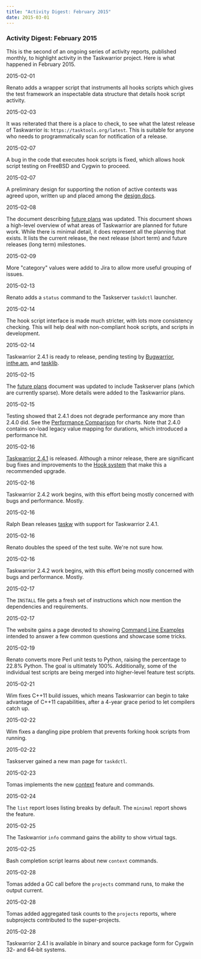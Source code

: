 ```yaml
---
title: "Activity Digest: February 2015"
date: 2015-03-01
---
```


### Activity Digest: February 2015 

This is the second of an ongoing series of activity reports, published monthly, to highlight activity in the Taskwarrior project.
Here is what happened in February 2015.

2015-02-01

Renato adds a wrapper script that instruments all hooks scripts which gives the test framework an inspectable data structure that details hook script activity.

2015-02-03

It was reiterated that there is a place to check, to see what the latest release of Taskwarrior is: `https://tasktools.org/latest`. This is suitable for anyone who needs to programmatically scan for notification of a release.

2015-02-07

A bug in the code that executes hook scripts is fixed, which allows hook script testing on FreeBSD and Cygwin to proceed.

2015-02-07

A preliminary design for supporting the notion of active contexts was agreed upon, written up and placed among the [design docs](https://github.com/GothenburgBitFactory/taskwarrior/blob/develop/docs/index.md).

2015-02-08

The document describing [future plans](https://github.com/GothenburgBitFactory/taskwarrior/blob/develop/docs/rfcs/plans.md) was updated.
This document shows a high-level overview of what areas of Taskwarrior are planned for future work.
While there is minimal detail, it does represent all the planning that exists.
It lists the current release, the next release (short term) and future releases (long term) milestones.

2015-02-09

More \"category\" values were addd to Jira to allow more useful grouping of issues.

2015-02-13

Renato adds a `status` command to the Taskserver `taskdctl` launcher.

2015-02-14

The hook script interface is made much stricter, with lots more consistency checking.
This will help deal with non-compliant hook scripts, and scripts in development.

2015-02-14

Taskwarrior 2.4.1 is ready to release, pending testing by
[Bugwarrior](https://github.com/ralphbean/bugwarrior),
[inthe.am](https://inthe.am/about), and
[tasklib](https://github.com/tbabej/tasklib).

2015-02-15

The [future plans](https://github.com/GothenburgBitFactory/taskwarrior/blob/develop/docs/rfcs/plans.md) document was updated to include Taskserver plans (which are currently sparse).
More details were added to the Taskwarrior plans.

2015-02-15

Testing showed that 2.4.1 does not degrade performance any more than 2.4.0 did.
See the [Performance Comparison](https://gothenburgbitfactory.org/projects/performance) for charts.
Note that 2.4.0 contains on-load legacy value mapping for durations, which introduced a performance hit.

2015-02-16

[Taskwarrior 2.4.1](/download/task-2.4.1.tar.gz) is released.
Although a minor release, there are significant bug fixes and improvements to the [Hook system](/docs/hooks) that make this a recommended upgrade.

2015-02-16

Taskwarrior 2.4.2 work begins, with this effort being mostly concerned with bugs and performance.
Mostly.

2015-02-16

Ralph Bean releases [taskw](https://pypi.python.org/pypi/taskw) with support for Taskwarrior 2.4.1.

2015-02-16

Renato doubles the speed of the test suite.
We\'re not sure how.

2015-02-16

Taskwarrior 2.4.2 work begins, with this effort being mostly concerned with bugs and performance.
Mostly.

2015-02-17

The `INSTALL` file gets a fresh set of instructions which now mention the dependencies and requirements.

2015-02-17

The website gains a page devoted to showing [Command Line Examples](/docs/examples) intended to answer a few common questions and showcase some tricks.

2015-02-19

Renato converts more Perl unit tests to Python, raising the percentage to 22.8% Python.
The goal is ultimately 100%. Additionally, some of the individual test scripts are being merged into higher-level feature test scripts.

2015-02-21

Wim fixes C++11 build issues, which means Taskwarrior can begin to take advantage of C++11 capabilities, after a 4-year grace period to let compilers catch up.

2015-02-22

Wim fixes a dangling pipe problem that prevents forking hook scripts from running.

2015-02-22

Taskserver gained a new man page for `taskdctl`.

2015-02-23

Tomas implements the new [context](/docs/context) feature and commands.

2015-02-24

The `list` report loses listing breaks by default.
The `minimal` report shows the feature.

2015-02-25

The Taskwarrior `info` command gains the ability to show virtual tags.

2015-02-25

Bash completion script learns about new `context` commands.

2015-02-28

Tomas added a GC call before the `projects` command runs, to make the output current.

2015-02-28

Tomas added aggregated task counts to the `projects` reports, where subprojects contributed to the super-projects.

2015-02-28

Taskwarrior 2.4.1 is available in binary and source package form for Cygwin 32- and 64-bit systems.
